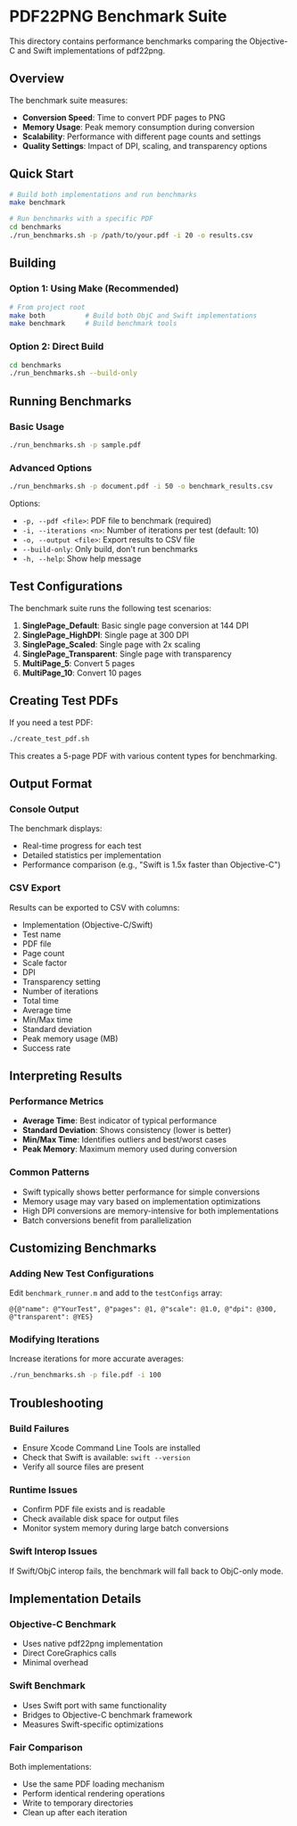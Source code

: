 # PDF22PNG Benchmark Suite

This directory contains performance benchmarks comparing the Objective-C and Swift implementations of pdf22png.

## Overview

The benchmark suite measures:
- **Conversion Speed**: Time to convert PDF pages to PNG
- **Memory Usage**: Peak memory consumption during conversion
- **Scalability**: Performance with different page counts and settings
- **Quality Settings**: Impact of DPI, scaling, and transparency options

## Quick Start

```bash
# Build both implementations and run benchmarks
make benchmark

# Run benchmarks with a specific PDF
cd benchmarks
./run_benchmarks.sh -p /path/to/your.pdf -i 20 -o results.csv
```

## Building

### Option 1: Using Make (Recommended)
```bash
# From project root
make both          # Build both ObjC and Swift implementations
make benchmark     # Build benchmark tools
```

### Option 2: Direct Build
```bash
cd benchmarks
./run_benchmarks.sh --build-only
```

## Running Benchmarks

### Basic Usage
```bash
./run_benchmarks.sh -p sample.pdf
```

### Advanced Options
```bash
./run_benchmarks.sh -p document.pdf -i 50 -o benchmark_results.csv
```

Options:
- `-p, --pdf <file>`: PDF file to benchmark (required)
- `-i, --iterations <n>`: Number of iterations per test (default: 10)
- `-o, --output <file>`: Export results to CSV file
- `--build-only`: Only build, don't run benchmarks
- `-h, --help`: Show help message

## Test Configurations

The benchmark suite runs the following test scenarios:

1. **SinglePage_Default**: Basic single page conversion at 144 DPI
2. **SinglePage_HighDPI**: Single page at 300 DPI
3. **SinglePage_Scaled**: Single page with 2x scaling
4. **SinglePage_Transparent**: Single page with transparency
5. **MultiPage_5**: Convert 5 pages
6. **MultiPage_10**: Convert 10 pages

## Creating Test PDFs

If you need a test PDF:
```bash
./create_test_pdf.sh
```

This creates a 5-page PDF with various content types for benchmarking.

## Output Format

### Console Output
The benchmark displays:
- Real-time progress for each test
- Detailed statistics per implementation
- Performance comparison (e.g., "Swift is 1.5x faster than Objective-C")

### CSV Export
Results can be exported to CSV with columns:
- Implementation (Objective-C/Swift)
- Test name
- PDF file
- Page count
- Scale factor
- DPI
- Transparency setting
- Number of iterations
- Total time
- Average time
- Min/Max time
- Standard deviation
- Peak memory usage (MB)
- Success rate

## Interpreting Results

### Performance Metrics
- **Average Time**: Best indicator of typical performance
- **Standard Deviation**: Shows consistency (lower is better)
- **Min/Max Time**: Identifies outliers and best/worst cases
- **Peak Memory**: Maximum memory used during conversion

### Common Patterns
- Swift typically shows better performance for simple conversions
- Memory usage may vary based on implementation optimizations
- High DPI conversions are memory-intensive for both implementations
- Batch conversions benefit from parallelization

## Customizing Benchmarks

### Adding New Test Configurations
Edit `benchmark_runner.m` and add to the `testConfigs` array:
```objc
@{@"name": @"YourTest", @"pages": @1, @"scale": @1.0, @"dpi": @300, @"transparent": @YES}
```

### Modifying Iterations
Increase iterations for more accurate averages:
```bash
./run_benchmarks.sh -p file.pdf -i 100
```

## Troubleshooting

### Build Failures
- Ensure Xcode Command Line Tools are installed
- Check that Swift is available: `swift --version`
- Verify all source files are present

### Runtime Issues
- Confirm PDF file exists and is readable
- Check available disk space for output files
- Monitor system memory during large batch conversions

### Swift Interop Issues
If Swift/ObjC interop fails, the benchmark will fall back to ObjC-only mode.

## Implementation Details

### Objective-C Benchmark
- Uses native pdf22png implementation
- Direct CoreGraphics calls
- Minimal overhead

### Swift Benchmark
- Uses Swift port with same functionality
- Bridges to Objective-C benchmark framework
- Measures Swift-specific optimizations

### Fair Comparison
Both implementations:
- Use the same PDF loading mechanism
- Perform identical rendering operations
- Write to temporary directories
- Clean up after each iteration